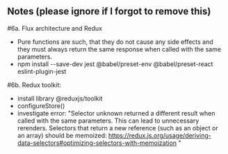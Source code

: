 ## Notes (please ignore if I forgot to remove this)

#6a. Flux architecture and Redux
- Pure functions are such, that they do not cause any side effects and they must always return the same response when called with the same parameters.
- npm install --save-dev jest @babel/preset-env @babel/preset-react eslint-plugin-jest

#6b. Redux toolkit:
- install library @reduxjs/toolkit
- configureStore()
- investigate error: "Selector unknown returned a different result when called with the same parameters. This can lead to unnecessary rerenders.
Selectors that return a new reference (such as an object or an array) should be memoized: https://redux.js.org/usage/deriving-data-selectors#optimizing-selectors-with-memoization "


